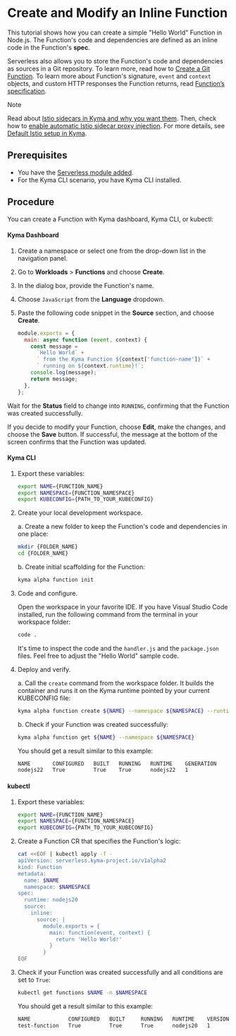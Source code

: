 # Create and Modify an Inline Function

This tutorial shows how you can create a simple "Hello World" Function in Node.js. The Function's code and dependencies are defined as an inline code in the Function's **spec**.

Serverless also allows you to store the Function's code and dependencies as sources in a Git repository. To learn more, read how to [Create a Git Function](01-11-create-git-function.md).
To learn more about Function's signature, `event` and `context` objects, and custom HTTP responses the Function returns, read [Function’s specification](../technical-reference/07-70-function-specification.md).

> [!NOTE]
> Read about [Istio sidecars in Kyma and why you want them](https://kyma-project.io/docs/kyma/latest/01-overview/service-mesh/smsh-03-istio-sidecars-in-kyma/). Then, check how to [enable automatic Istio sidecar proxy injection](https://kyma-project.io/docs/kyma/latest/04-operation-guides/operations/smsh-01-istio-enable-sidecar-injection/). For more details, see [Default Istio setup in Kyma](https://kyma-project.io/docs/kyma/latest/01-overview/service-mesh/smsh-02-default-istio-setup-in-kyma/).

## Prerequisites

* You have the [Serverless module added](https://kyma-project.io/#/02-get-started/01-quick-install).
* For the Kyma CLI scenario, you have Kyma CLI installed.

## Procedure

You can create a Function with Kyma dashboard, Kyma CLI, or kubectl:

<!-- tabs:start -->

#### Kyma Dashboard

1. Create a namespace or select one from the drop-down list in the navigation panel.

2. Go to **Workloads** > **Functions** and choose **Create**.

3. In the dialog box, provide the Function's name.

4. Choose `JavaScript` from the **Language** dropdown.

5. Paste the following code snippet in the **Source** section, and choose **Create**.

   ```js
   module.exports = {
     main: async function (event, context) {
       const message =
         `Hello World` +
         ` from the Kyma Function ${context['function-name']}` +
         ` running on ${context.runtime}!`;
       console.log(message);
       return message;
     },
   };
   ```

Wait for the **Status** field to change into `RUNNING`, confirming that the Function was created successfully.

If you decide to modify your Function, choose **Edit**, make the changes, and choose the **Save** button. If successful, the message at the bottom of the screen confirms that the Function was updated.

#### Kyma CLI

1. Export these variables:

    ```bash
    export NAME={FUNCTION_NAME}
    export NAMESPACE={FUNCTION_NAMESPACE}
    export KUBECONFIG={PATH_TO_YOUR_KUBECONFIG}
    ```

2. Create your local development workspace.

    a. Create a new folder to keep the Function's code and dependencies in one place:

    ```bash
    mkdir {FOLDER_NAME}
    cd {FOLDER_NAME}
    ```

    b. Create initial scaffolding for the Function:

    ```bash
    kyma alpha function init
    ```

3. Code and configure.

    Open the workspace in your favorite IDE. If you have Visual Studio Code installed, run the following command from the terminal in your workspace folder:

    ```bash
    code .
    ```

    It's time to inspect the code and the `handler.js` and the `package.json` files. Feel free to adjust the "Hello World" sample code.

4. Deploy and verify.

    a. Call the `create` command from the workspace folder. It builds the container and runs it on the Kyma runtime pointed by your current KUBECONFIG file:

      ```bash
      kyma alpha function create ${NAME} --namespace ${NAMESPACE} --runtime nodejs22 --source handler.js --dependencies package.json
      ```

    b. Check if your Function was created successfully:

      ```bash
      kyma alpha function get ${NAME} --namespace ${NAMESPACE}
      ```

    You should get a result similar to this example:

    ```bash
    NAME       CONFIGURED   BUILT   RUNNING   RUNTIME    GENERATION
    nodejs22   True         True    True      nodejs22   1
    ```

#### kubectl

1. Export these variables:

    ```bash
    export NAME={FUNCTION_NAME}
    export NAMESPACE={FUNCTION_NAMESPACE}
    export KUBECONFIG={PATH_TO_YOUR_KUBECONFIG}
    ```

2. Create a Function CR that specifies the Function's logic:

   ```bash
   cat <<EOF | kubectl apply -f -
   apiVersion: serverless.kyma-project.io/v1alpha2
   kind: Function
   metadata:
     name: $NAME
     namespace: $NAMESPACE
   spec:
     runtime: nodejs20
     source:
       inline:
         source: |
           module.exports = {
             main: function(event, context) {
               return 'Hello World!'
             }
           }
   EOF
   ```

3. Check if your Function was created successfully and all conditions are set to `True`:

    ```bash
    kubectl get functions $NAME -n $NAMESPACE
    ```

    You should get a result similar to this example:

    ```bash
    NAME            CONFIGURED   BUILT     RUNNING   RUNTIME    VERSION   AGE
    test-function   True         True      True      nodejs20   1         96s
    ```

<!-- tabs:end -->
